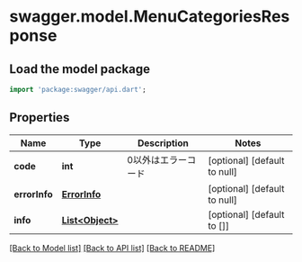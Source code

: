 # swagger.model.MenuCategoriesResponse

## Load the model package
```dart
import 'package:swagger/api.dart';
```

## Properties
Name | Type | Description | Notes
------------ | ------------- | ------------- | -------------
**code** | **int** | 0以外はエラーコード | [optional] [default to null]
**errorInfo** | [**ErrorInfo**](ErrorInfo.md) |  | [optional] [default to null]
**info** | [**List&lt;Object&gt;**](Object.md) |  | [optional] [default to []]

[[Back to Model list]](../README.md#documentation-for-models) [[Back to API list]](../README.md#documentation-for-api-endpoints) [[Back to README]](../README.md)


